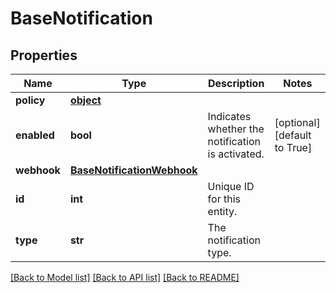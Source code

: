 # BaseNotification


## Properties
Name | Type | Description | Notes
------------ | ------------- | ------------- | -------------
**policy** | [**object**](.md) |  | 
**enabled** | **bool** | Indicates whether the notification is activated. | [optional] [default to True]
**webhook** | [**BaseNotificationWebhook**](BaseNotificationWebhook.md) |  | 
**id** | **int** | Unique ID for this entity. | 
**type** | **str** | The notification type. | 

[[Back to Model list]](../README.md#documentation-for-models) [[Back to API list]](../README.md#documentation-for-api-endpoints) [[Back to README]](../README.md)


